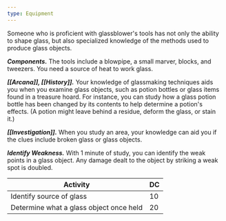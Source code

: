 ```yaml
---
type: Equipment
---
```

Someone who is proficient with glassblower's tools has not only the ability to shape glass, but also specialized knowledge of the methods used to produce glass objects.

**_Components._** The tools include a blowpipe, a small marver, blocks, and tweezers. You need a source of heat to work glass.

**_[[Arcana]], [[History]]._** Your knowledge of glassmaking techniques aids you when you examine glass objects, such as potion bottles or glass items found in a treasure hoard. For instance, you can study how a glass potion bottle has been changed by its contents to help determine a potion's effects. (A potion might leave behind a residue, deform the glass, or stain it.)

**_[[Investigation]]._** When you study an area, your knowledge can aid you if the clues include broken glass or glass objects.

**_Identify Weakness._** With 1 minute of study, you can identify the weak points in a glass object. Any damage dealt to the object by striking a weak spot is doubled.

|Activity|DC|
|---|---|
|Identify source of glass|10|
|Determine what a glass object once held|20|